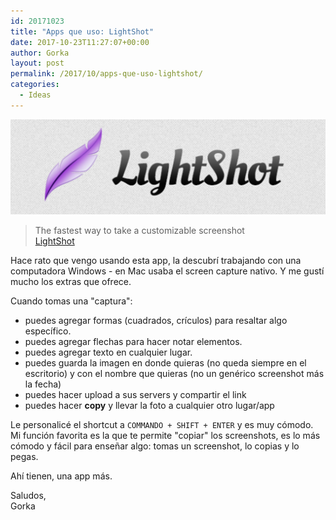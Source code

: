 ```yaml
---
id: 20171023
title: "Apps que uso: LightShot"
date: 2017-10-23T11:27:07+00:00
author: Gorka
layout: post
permalink: /2017/10/apps-que-uso-lightshot/
categories:
  - Ideas
---
```

<img style="margin: auto;" src="/public/img/2017/10/ligthshot.png" alt="LightShot" />

>The fastest way to take a customizable screenshot<br />
>[LightShot](https://app.prntscr.com/en/index.html)

Hace rato que vengo usando esta app, la descubrí trabajando con una computadora Windows - en Mac usaba el screen capture nativo. Y me gustí mucho los extras que ofrece.

Cuando tomas una "captura":

- puedes agregar formas (cuadrados, crículos) para resaltar algo específico.
- puedes agregar flechas para hacer notar elementos.
- puedes agregar texto en cualquier lugar.
- puedes guarda la imagen en donde quieras (no queda siempre en el escritorio) y con el nombre que quieras (no un genérico screenshot más la fecha)
- puedes hacer upload a sus servers y compartir el link
- puedes hacer **copy** y llevar la foto a cualquier otro lugar/app

Le personalicé el shortcut a `COMMANDO + SHIFT + ENTER` y es muy cómodo. Mi función favorita es la que te permite "copiar" los screenshots, es lo más cómodo y fácil para enseñar algo: tomas un screenshot, lo copias y lo pegas.

Ahí tienen, una app más.

Saludos,<br />
Gorka
